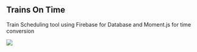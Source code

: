 
<h2> Trains On Time </h2>
Train Scheduling tool using Firebase for Database and Moment.js for time conversion

![](https://i.imgur.com/SfknMma.jpg)
